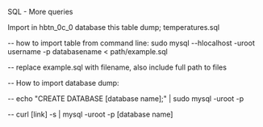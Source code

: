 SQL - More queries

Import in hbtn_0c_0 database this table dump; temperatures.sql

-- how to import table from command line: sudo mysql --hlocalhost -uroot username -p databasename < path/example.sql

-- replace example.sql with filename, also include full path to files

-- How to import database dump: 

-- 		echo "CREATE DATABASE [database name];" | sudo mysql -uroot -p

-- 		curl [link] -s | mysql -uroot -p [database name]
